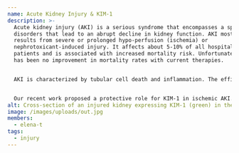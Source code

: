 ```yaml
---
name: Acute Kidney Injury & KIM-1
description: >-
  Acute kidney injury (AKI) is a serious syndrome that encompasses a spectrum of
  disorders that lead to an abrupt decline in kidney function. AKI most often
  results from severe or prolonged hypo-perfusion (ischemia) or
  nephrotoxicant-induced injury. It affects about 5-10% of all hospitalized
  patients and is associated with increased mortality risk. Unfortunately, there
  has been no improvement in mortality rates with current therapies.


  AKI is characterized by tubular cell death and inflammation. The efficient removal of apoptotic cells by phagocytes is essential for resolution of inflammation and tissue repair. Phagocytes that ingest apoptotic cells actively suppress local inflammation while preventing the release of immunogenic contents from apoptotic cells that can undergo secondary necrosis. Kidney injury molecule-1 (KIM-1) is cell-surface receptor for phosphatidylserine (PS), an “eat me” signal displayed on the surface of apoptotic cells and necrotic cells. KIM-1 is highly unregulated on proximal tubular epithelial cells (PTECs) after AKI and transforms surviving PTECs into phagocytes for clearance of apoptotic and necrotic cells.


  Our recent work proposed a protective role for KIM-1 in ischemic AKI. We showed that Kim-1-/- mice sustained more severe and prolonged kidney dysfunction, tissue damage and mortality after bilateral renal artery clamping AKI leads to systemic inflammation and distant organ injury. Whether the relationship between AKI and mortality is causal is unclear, but emerging experimental evidence suggests that AKI directly contributes to systemic inflammation and multi-organ (e.g. cardiac, lung, etc.…) dysfunction. An exciting question is whether systemic inflammation and/or distant effects caused by AKI directly contribute to the mortality observed clinically. 
alt: Cross-section of an injured kidney expressing KIM-1 (green) in the tubules.
image: /images/uploads/out.jpg
members:
  - elena-t
tags:
  - injury
---
```


